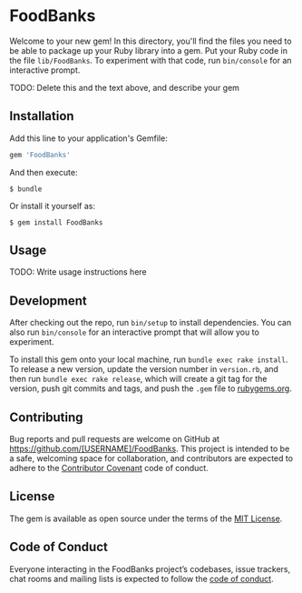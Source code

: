 # FoodBanks

Welcome to your new gem! In this directory, you'll find the files you need to be able to package up your Ruby library into a gem. Put your Ruby code in the file `lib/FoodBanks`. To experiment with that code, run `bin/console` for an interactive prompt.

TODO: Delete this and the text above, and describe your gem

## Installation

Add this line to your application's Gemfile:

```ruby
gem 'FoodBanks'
```

And then execute:

    $ bundle

Or install it yourself as:

    $ gem install FoodBanks

## Usage

TODO: Write usage instructions here

## Development

After checking out the repo, run `bin/setup` to install dependencies. You can also run `bin/console` for an interactive prompt that will allow you to experiment.

To install this gem onto your local machine, run `bundle exec rake install`. To release a new version, update the version number in `version.rb`, and then run `bundle exec rake release`, which will create a git tag for the version, push git commits and tags, and push the `.gem` file to [rubygems.org](https://rubygems.org).

## Contributing

Bug reports and pull requests are welcome on GitHub at https://github.com/[USERNAME]/FoodBanks. This project is intended to be a safe, welcoming space for collaboration, and contributors are expected to adhere to the [Contributor Covenant](http://contributor-covenant.org) code of conduct.

## License

The gem is available as open source under the terms of the [MIT License](https://opensource.org/licenses/MIT).

## Code of Conduct

Everyone interacting in the FoodBanks project’s codebases, issue trackers, chat rooms and mailing lists is expected to follow the [code of conduct](https://github.com/[USERNAME]/FoodBanks/blob/master/CODE_OF_CONDUCT.md).
